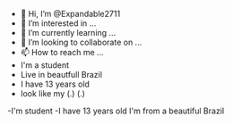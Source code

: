 - 👋 Hi, I’m @Expandable2711
- 👀 I’m interested in ...
- 🌱 I’m currently learning ...
- 💞️ I’m looking to collaborate on ...
- 📫 How to reach me ...
-    I'm a student
- Live in beautfull Brazil
- I have 13 years old
- look like my (.) (.)
  
<!---
Expandable2711/Expandable2711 is a ✨ special ✨ repository because its `README.md` (this file) appears on your GitHub profile.
You can click the Preview link to take a look at your changes.
--->
-I'm student
-I have 13 years old
I'm from a beautiful Brazil
